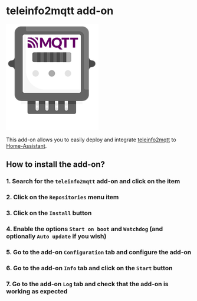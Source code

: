 # teleinfo2mqtt add-on

![](https://github.com/fmartinou/teleinfo2mqtt/raw/master/docs/teleinfo2mqtt-logo-250.png)

This add-on allows you to easily deploy and integrate [teleinfo2mqtt](https://github.com/tdenolle/teleinfo2mqtt/) to [Home-Assistant](https://www.home-assistant.io/).

## How to install the add-on?

### 1. Search for the `teleinfo2mqtt` add-on and click on the item

### 2. Click on the `Repositories` menu item

### 3. Click on the `Install` button

### 4. Enable the options `Start on boot` and `Watchdog` (and optionally `Auto update` if you wish)

### 5. Go to the add-on `Configuration` tab and configure the add-on

### 6. Go to the add-on `Info` tab and click on the `Start` button

### 7. Go to the add-on `Log` tab and check that the add-on is working as expected
